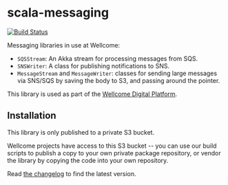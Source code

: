 # scala-messaging

[![Build Status](https://travis-ci.org/wellcometrust/scala-messaging.svg?branch=master)](https://travis-ci.org/wellcometrust/scala-messaging)

Messaging libraries in use at Wellcome:

-   `SQSStream`: An Akka stream for processing messages from SQS.
-   `SNSWriter`: A class for publishing notifications to SNS.
-   `MessageStream` and `MessageWriter`: classes for sending large messages
    via SNS/SQS by saving the body to S3, and passing around the pointer.

This library is used as part of the [Wellcome Digital Platform][platform].

[platform]: https://github.com/wellcometrust/platform

## Installation

This library is only published to a private S3 bucket.

Wellcome projects have access to this S3 bucket -- you can use our build
scripts to publish a copy to your own private package repository, or vendor
the library by copying the code into your own repository.

Read [the changelog](CHANGELOG.md) to find the latest version.
